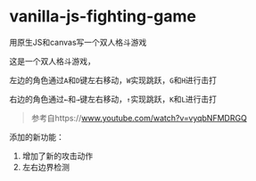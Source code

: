 # vanilla-js-fighting-game
用原生JS和canvas写一个双人格斗游戏

这是一个双人格斗游戏，

左边的角色通过`A`和`D`键左右移动，`W`实现跳跃，`G`和`H`进行击打

右边的角色通过`←`和`→`键左右移动，`↑`实现跳跃，`K`和`L`进行击打
> 参考自https://www.youtube.com/watch?v=vyqbNFMDRGQ

添加的新功能：

1. 增加了新的攻击动作
2. 左右边界检测

